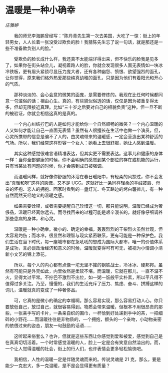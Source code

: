 # 温暖是一种小确幸

*庄雅婷*

　　我的师兄李海鹏曾经写：“陈丹青先生第一次去美国，大吃了一惊：街上的年轻男女，人人长着一张没受过欺负的脸！我猜陈先生忘了说一句话，就是那还是一些不准备欺负别人的脸。”

　　受欺负的脸长成什么样，我还真不太能端详得出来，但不快乐的脸我是见多了，如果你在街头站会儿，凝视着路人的脸，你就会发现很多人面无表情如一块冰冷铁板，更有眉头紧锁尽显压力庞大者，还有各种幽怨、愤恨、欲望强烈的面孔，让你觉得，原来我们格外热爱那些纯真幼稚的面孔，只是因为他们有着阳光和开心的气质。

　　那种淡淡的、会心会意的微笑的面庞，是需要修炼的。我现在比任何时候都同意一句滥俗的话：相由心生。真的，有些貌似俗透的话，仅仅是因为被重复得太多，但却无限接近真理。比如“三十岁之后要对自己的相貌负责”这种。但一旦不断的被验证，你就会相信这真的是真的。

　　一个内心纠结拧巴的人是如何才能给你一个自然顺畅的微笑？一个内心温暖的人又如何才能让自己一直面无表情？虽然有人很擅长在生活中也做一个演员，但，心灵所携带的信息是骗不了人的，由灵魂带来的温暖感，一定会营造出某种舒适的气场。所以，我们经常这样形容一个女人：她看上去很舒服，她让人感到温暖。

　　其实这种感觉很难言语精准表达，但其实更不需要表达。这事儿和健康的身体一样：当你全部健康的时候，你不会明确的感觉到某个部位的存在或机能的运行，只有当某处有问题的时候，你才会感到成日被强调。

　　而温暖同样，就好像你舒服的沐浴在春日暖阳中，有轻柔的风掠过，你不会发出“真暖和呀”这样的感慨，又不是 UGG。这就好比一条同样轻柔的羊绒披肩、母亲的怀抱、恋人的拥抱、回家时看到的一盏灯光、冬天路边的烤白薯摊儿，有一种自然而然天经地义的温暖之感。

　　如果需要诠释，或者需要提醒自己珍惜这一切，那只能说明，温暖已经成为奢侈品，温暖已经离你远去。而寻找回来的过程可能是艰辛漫长的，就好像仔细调养那些患病的身体，和心灵。

　　温暖是一种小确幸。微小的、确定的幸福。轰轰烈烈的干柴烈火虽然壮观，但太容易灼伤；而冰冷，很显然和理智与现实紧密联系，更有可能是一种保护色。我们生活在当下时代，每一座城市都在急吼吼的想成为国际大都市，唯一的价值体系是成功，言必谈政治经济和意义的时候，温暖就变得可有可无，被视为小情调小清新小文艺的锦上添花。

　　所以，每个人的内心都有点像一坨无坚不摧的钢铁战士，冷冰冰、硬邦邦。虽然有可能只是外壳如此，内里依然是柔软不堪。而温暖，它就在那儿，一直不温不火，显得太过平常。不拧巴不激烈不出位，如一粥一饭般平实朴素，所以平凡得不值得过多关注。乃至，慢慢的，我们的生活充斥了压力、焦虑、奋斗、拼搏这样的词儿，温暖就真的变成了一种奢侈品。

　　可，它真的是微小的确定的幸福啊。那么容易实现，那么容易打动人心。你只要放低自己，放过自己，就很容易得到。物质会带来温暖，但根本不用很昂贵的那些，一张亲手写的卡片，一条亲自织的围巾，一杯恰到好处递到手中的茶，一把细碎的小野花……而温暖往往是非物质的，一个拥抱，额头的一个亲吻，小动物亲密的依偎过来的姿态，朋友一句鼓励的话语……

　　这听起来俗套么？也许，但就是这些东西让你感觉到爱和被爱，感觉到自己是在真真切切活着。一个时常感觉温暖的人，脸上一定是会有笑意自然溢出的。而，一个让人觉得温暖的社会，街上的行人们，也许表情会更多轻松愉快吧。

　　我相信，人性的温暖一定是伴随灵魂而来的。传说灵魂是 21 克，那么，要是能少一克宏大，多一克温暖，是不是会显得更有质量？